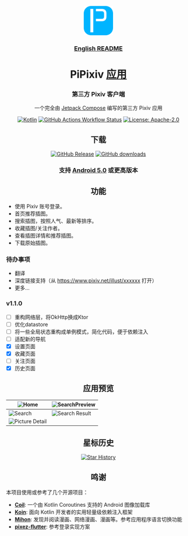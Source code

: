 <div align="center">

<a href="https://github.com/master-lzh/PiPixiv">
<img src=".idea/icon.svg" width="80" alt="PiPixiv Logo">
</a>

### [English README](./.github/README-en.md)

# PiPixiv [应用](#)

### 第三方 Pixiv 客户端

一个完全由 [Jetpack Compose](https://developer.android.com/develop/ui/compose) 编写的第三方 Pixiv 应用

[![Kotlin](https://img.shields.io/badge/kotlin-2.0.0-blue.svg?logo=kotlin)](https://kotlinlang.org)
[![GitHub Actions Workflow Status](https://img.shields.io/github/actions/workflow/status/master-lzh/PiPixiv/release.yml)](https://github.com/master-lzh/PiPixiv/actions/workflows/release.yml)
[![License: Apache-2.0](https://img.shields.io/github/license/master-lzh/PiPixiv?labelColor=27303D&color=0877d2)](/LICENSE)

## 下载

[![GitHub Release](https://img.shields.io/github/v/release/master-lzh/PiPixiv?label=稳定版)](https://github.com/master-lzh/PiPixiv/releases)
[![GitHub downloads](https://img.shields.io/github/downloads/master-lzh/PiPixiv/total?label=下载量&labelColor=27303D&color=0D1117&logo=github&logoColor=FFFFFF&style=flat)](https://github.com/master-lzh/PiPixiv/releases)

### 支持 **[Android 5.0]()** 或更高版本

## 功能

<div align="left">

* 使用 Pixiv 账号登录。
* 首页推荐插图。
* 搜索插图，按照人气、最新等排序。
* 收藏插图/关注作者。
* 查看插图详情和推荐插图。
* 下载原始插图。

### 待办事项

* 翻译
* 深度链接支持（从 https://www.pixiv.net/illust/xxxxxx 打开）
* 更多...

### v1.1.0
- [ ] 重构网络层，将OkHttp换成Ktor
- [ ] 优化datastore
- [ ] 将一些全局状态重构成单例模式，简化代码，便于依赖注入
- [ ] 适配新的导航
- [x] 设置页面
- [x] 收藏页面
- [ ] 关注页面
- [x] 历史页面

</div>

## 应用预览

| ![Home](https://github.com/master-lzh/PiPixiv/assets/60057825/0c9431bf-bff1-4752-9d62-f2721b3ade5e)           | ![SearchPreview](https://github.com/master-lzh/PiPixiv/assets/60057825/240c5011-cbdb-4423-8d41-b787b5495d4d) |
|---------------------------------------------------------------------------------------------------------------|--------------------------------------------------------------------------------------------------------------|
| ![Search](https://github.com/master-lzh/PiPixiv/assets/60057825/8d44b554-7cdd-4eeb-a520-a93e6fc7507d)         | ![Search Result](https://github.com/master-lzh/PiPixiv/assets/60057825/7b7f6ea4-5df7-46b9-ba65-4cb1b2f52373) |
| ![Picture Detail](https://github.com/master-lzh/PiPixiv/assets/60057825/dfe36948-525c-486d-a339-6c2c78b5aebf) |                                                                                                              |

## 星标历史
[![Star History](https://starchart.cc/master-lzh/PiPixiv.svg?variant=adaptive)](https://starchart.cc/master-lzh/PiPixiv)


## 鸣谢
<div align="left">

本项目使用或参考了几个开源项目：
- **[Coil](https://github.com/coil-kt/coil)**: 一个由 Kotlin Coroutines 支持的 Android 图像加载库
- **[Koin](https://github.com/InsertKoinIO/koin)**: 面向 Kotlin 开发者的实用轻量级依赖注入框架
- **[Mihon](https://github.com/mihonapp/mihon)**: 发现并阅读漫画、网络漫画、漫画等。参考应用程序语言切换功能
- **[pixez-flutter](https://github.com/Notsfsssf/pixez-flutter)**: 参考登录实现方案

</div>

</div>
